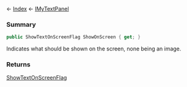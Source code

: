 ← [Index](Api-Index) ← [IMyTextPanel](Sandbox.ModAPI.Ingame.IMyTextPanel)

### Summary

```csharp
public ShowTextOnScreenFlag ShowOnScreen { get; }
```

Indicates what should be shown on the screen, none being an image.

### Returns

[ShowTextOnScreenFlag](VRage.Game.GUI.TextPanel.ShowTextOnScreenFlag)

